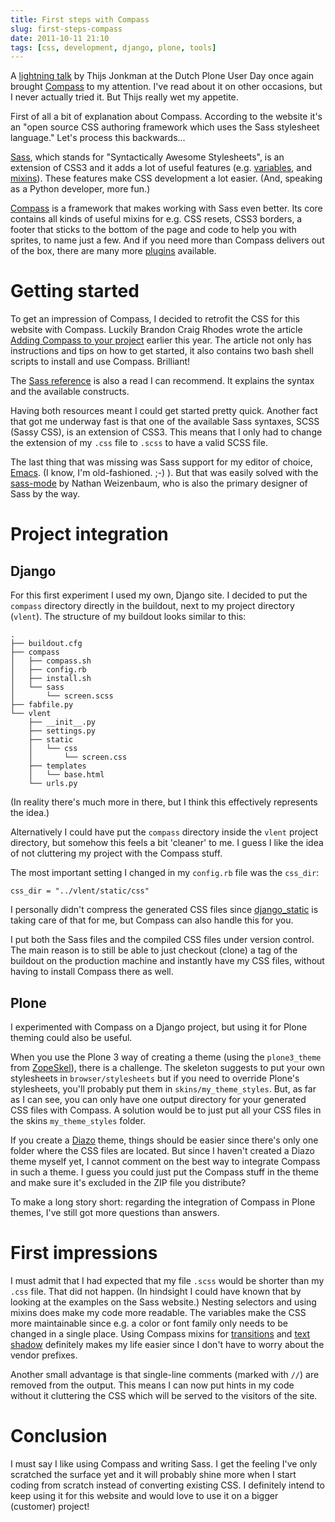 ```yaml
---
title: First steps with Compass
slug: first-steps-compass
date: 2011-10-11 21:10
tags: [css, development, django, plone, tools]
---
```


A [lightning talk](http://maurits.vanrees.org/weblog/archive/2011/09/plone-gebruikersdag#lightning-talks)
by Thijs Jonkman at the Dutch Plone User Day once again brought
[Compass](http://compass-style.org/) to my attention. I've read about
it on other occasions, but I never actually tried it. But Thijs really
wet my appetite.

First of all a bit of explanation about Compass. According to the
website it's an "open source CSS authoring framework which uses the
Sass stylesheet language." Let's process this backwards...

[Sass](http://sass-lang.com/), which stands for "Syntactically Awesome
Stylesheets", is an extension of CSS3 and it adds a lot of useful
features (e.g. [variables](http://sass-lang.com/#variables), and
[mixins](http://sass-lang.com/#mixins)). These features make CSS
development a lot easier. (And, speaking as a Python developer, more
fun.)

[Compass](http://compass-style.org/) is a framework that makes working
with Sass even better. Its core contains all kinds of useful mixins
for e.g. CSS resets, CSS3 borders, a footer that sticks to the bottom
of the page and code to help you with sprites, to name just a few. And
if you need more than Compass delivers out of the box, there are many
more
[plugins](https://github.com/chriseppstein/compass/wiki/Compass-Plugins)
available.

# Getting started

To get an impression of Compass, I decided to retrofit the CSS for
this website with Compass. Luckily Brandon Craig Rhodes wrote the
article
[Adding Compass to your project](http://rhodesmill.org/brandon/2011/adding-compass/)
earlier this year. The article not only has instructions and tips on
how to get started, it also contains two bash shell scripts to install
and use Compass. Brilliant!

The
[Sass reference](http://sass-lang.com/docs/yardoc/file.SASS_REFERENCE.html)
is also a read I can recommend. It explains the syntax and the
available constructs.

Having both resources meant I could get started pretty quick. Another
fact that got me underway fast is that one of the available Sass
syntaxes, SCSS (Sassy CSS), is an extension of CSS3. This means that I
only had to change the extension of my `.css` file to `.scss` to have
a valid SCSS file.

The last thing that was missing was Sass support for my editor of
choice, [Emacs](http://www.gnu.org/s/emacs/). (I know, I'm
old-fashioned. ;-) ). But that was easily solved with the
[sass-mode](https://github.com/nex3/sass-mode) by Nathan Weizenbaum,
who is also the primary designer of Sass by the way.

# Project integration

## Django

For this first experiment I used my own, Django site. I decided to put
the `compass` directory directly in the buildout, next to my project
directory (`vlent`). The structure of my buildout looks similar to
this:

    .
    ├── buildout.cfg
    ├── compass
    │   ├── compass.sh
    │   ├── config.rb
    │   ├── install.sh
    │   └── sass
    │       └── screen.scss
    ├── fabfile.py
    └── vlent
        ├── __init__.py
        ├── settings.py
        ├── static
        │   └── css
        │       └── screen.css
        ├── templates
        │   └── base.html
        └── urls.py

(In reality there's much more in there, but I think this effectively
represents the idea.)

Alternatively I could have put the `compass` directory inside the
`vlent` project directory, but somehow this feels a bit 'cleaner' to
me. I guess I like the idea of not cluttering my project with the
Compass stuff.

The most important setting I changed in my `config.rb` file was the
`css_dir`:

    css_dir = "../vlent/static/css"

I personally didn't compress the generated CSS files since
[django\_static](http://pypi.python.org/pypi/django-static) is taking
care of that for me, but Compass can also handle this for you.

I put both the Sass files and the compiled CSS files under version
control. The main reason is to still be able to just checkout (clone)
a tag of the buildout on the production machine and instantly have my
CSS files, without having to install Compass there as well.

## Plone

I experimented with Compass on a Django project, but using it for
Plone theming could also be useful.

When you use the Plone 3 way of creating a theme (using the
`plone3_theme` from [ZopeSkel](http://pypi.python.org/pypi/ZopeSkel)),
there is a challenge. The skeleton suggests to put your own
stylesheets in `browser/stylesheets` but if you need to override
Plone's stylesheets, you'll probably put them in
`skins/my_theme_styles`. But, as far as I can see, you can only have
one output directory for your generated CSS files with Compass. A
solution would be to just put all your CSS files in the skins
`my_theme_styles` folder.

If you create a [Diazo](http://diazo.org/) theme, things should be
easier since there's only one folder where the CSS files are
located. But since I haven't created a Diazo theme myself yet, I
cannot comment on the best way to integrate Compass in such a theme. I
guess you could just put the Compass stuff in the theme and make sure
it's excluded in the ZIP file you distribute?

To make a long story short: regarding the integration of Compass in
Plone themes, I've still got more questions than answers.

# First impressions

I must admit that I had expected that my file `.scss` would be shorter
than my `.css` file. That did not happen. (In hindsight I could have
known that by looking at the examples on the Sass website.) Nesting
selectors and using mixins does make my code more readable. The
variables make the CSS more maintainable since e.g. a color or font
family only needs to be changed in a single place. Using Compass
mixins for
[transitions](http://compass-style.org/reference/compass/css3/transition/)
and
[text shadow](http://compass-style.org/reference/compass/css3/text-shadow/)
definitely makes my life easier since I don't have to worry about the
vendor prefixes.

Another small advantage is that single-line comments (marked with
`//`) are removed from the output. This means I can now put hints in
my code without it cluttering the CSS which will be served to the
visitors of the site.

# Conclusion

I must say I like using Compass and writing Sass. I get the feeling
I've only scratched the surface yet and it will probably shine more
when I start coding from scratch instead of converting existing CSS. I
definitely intend to keep using it for this website and would love to
use it on a bigger (customer) project!
